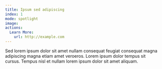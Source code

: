 ```yaml
---
title: Ipsum sed adipiscing
index: 1
mode: spotlight
image:
actions:
  Learn More:
    url: http://example.com
---
```


Sed lorem ipsum dolor sit amet nullam consequat feugiat consequat magna adipiscing magna etiam amet veroeros. Lorem ipsum dolor tempus sit cursus. Tempus nisl et nullam lorem ipsum dolor sit amet aliquam.
